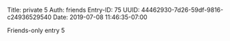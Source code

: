 Title: private 5
Auth: friends
Entry-ID: 75
UUID: 44462930-7d26-59df-9816-c24936529540
Date: 2019-07-08 11:46:35-07:00

Friends-only entry 5
